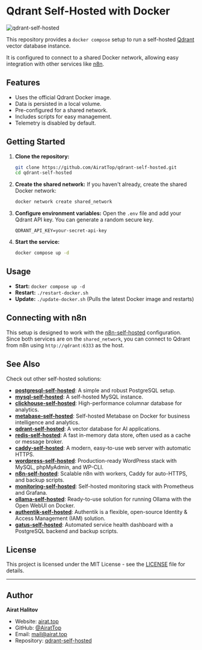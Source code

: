 # Qdrant Self-Hosted with Docker

![qdrant-self-hosted](https://repository-images.githubusercontent.com/1070266972/6589ab8c-bfc9-47f5-bead-4a509ebae6dc)

This repository provides a `docker compose` setup to run a self-hosted [Qdrant](https://qdrant.tech/) vector database instance.

It is configured to connect to a shared Docker network, allowing easy integration with other services like [n8n](https://github.com/AiratTop/n8n-self-hosted).

## Features

-   Uses the official Qdrant Docker image.
-   Data is persisted in a local volume.
-   Pre-configured for a shared network.
-   Includes scripts for easy management.
-   Telemetry is disabled by default.

## Getting Started

1.  **Clone the repository:**
    ```bash
    git clone https://github.com/AiratTop/qdrant-self-hosted.git
    cd qdrant-self-hosted
    ```

2.  **Create the shared network:**
    If you haven't already, create the shared Docker network:
    ```bash
    docker network create shared_network
    ```

3.  **Configure environment variables:**
    Open the `.env` file and add your Qdrant API key. You can generate a random secure key.
    ```
    QDRANT_API_KEY=your-secret-api-key
    ```

4.  **Start the service:**
    ```bash
    docker compose up -d
    ```

## Usage

-   **Start:** `docker compose up -d`
-   **Restart:** `./restart-docker.sh`
-   **Update:** `./update-docker.sh` (Pulls the latest Docker image and restarts)

## Connecting with n8n

This setup is designed to work with the [n8n-self-hosted](https://github.com/AiratTop/n8n-self-hosted) configuration. Since both services are on the `shared_network`, you can connect to Qdrant from n8n using `http://qdrant:6333` as the host.

## See Also

Check out other self-hosted solutions:

-   [**postgresql-self-hosted**](https://github.com/AiratTop/postgresql-self-hosted): A simple and robust PostgreSQL setup.
-   [**mysql-self-hosted**](https://github.com/AiratTop/mysql-self-hosted): A self-hosted MySQL instance.
-   [**clickhouse-self-hosted**](https://github.com/AiratTop/clickhouse-self-hosted): High-performance columnar database for analytics.
-   [**metabase-self-hosted**](https://github.com/AiratTop/metabase-self-hosted): Self-hosted Metabase on Docker for business intelligence and analytics.
-   [**qdrant-self-hosted**](https://github.com/AiratTop/qdrant-self-hosted): A vector database for AI applications.
-   [**redis-self-hosted**](https://github.com/AiratTop/redis-self-hosted): A fast in-memory data store, often used as a cache or message broker.
-   [**caddy-self-hosted**](https://github.com/AiratTop/caddy-self-hosted): A modern, easy-to-use web server with automatic HTTPS.
-   [**wordpress-self-hosted**](https://github.com/AiratTop/wordpress-self-hosted): Production-ready WordPress stack with MySQL, phpMyAdmin, and WP-CLI.
-   [**n8n-self-hosted**](https://github.com/AiratTop/n8n-self-hosted): Scalable n8n with workers, Caddy for auto-HTTPS, and backup scripts.
-   [**monitoring-self-hosted**](https://github.com/AiratTop/monitoring-self-hosted): Self-hosted monitoring stack with Prometheus and Grafana.
-   [**ollama-self-hosted**](https://github.com/AiratTop/ollama-self-hosted): Ready-to-use solution for running Ollama with the Open WebUI on Docker.
-   [**authentik-self-hosted**](https://github.com/AiratTop/authentik-self-hosted): Authentik is a flexible, open-source Identity & Access Management (IAM) solution.
-   [**gatus-self-hosted**](https://github.com/AiratTop/gatus-self-hosted): Automated service health dashboard with a PostgreSQL backend and backup scripts.

## License

This project is licensed under the MIT License - see the [LICENSE](LICENSE) file for details.

---

## Author

**Airat Halitov**

- Website: [airat.top](https://airat.top)
- GitHub: [@AiratTop](https://github.com/AiratTop)
- Email: [mail@airat.top](mailto:mail@airat.top)
- Repository: [qdrant-self-hosted](https://github.com/AiratTop/qdrant-self-hosted)
